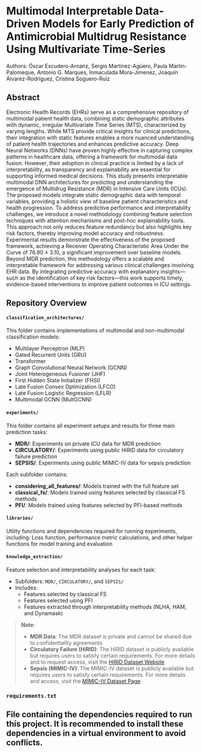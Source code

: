 # Multimodal Interpretable Data-Driven Models for Early Prediction of Antimicrobial Multidrug Resistance Using Multivariate Time-Series

Authors: Óscar Escudero-Arnanz, Sergio Martínez-Agüero, Paula Martín-Palomeque, Antonio G. Marques, Inmaculada Mora-Jimenez, Joaquín Álvarez-Rodríguez, Cristina Soguero-Ruiz

## Abstract
Electronic Health Records (EHRs) serve as a comprehensive repository of multimodal patient health data, combining static demographic attributes with dynamic, irregular Multivariate Time Series (MTS), characterized by varying lengths. While MTS provide critical insights for clinical predictions, their integration with static features enables a more nuanced understanding of patient health trajectories and enhances predictive accuracy. Deep Neural Networks (DNNs) have proven highly effective in capturing complex patterns in healthcare data, offering a framework for multimodal data fusion. However, their adoption in clinical practice is limited by a lack of interpretability, as transparency and explainability are essential for supporting informed medical decisions. This study presents interpretable multimodal DNN architectures for predicting and understanding the emergence of Multidrug Resistance (MDR) in Intensive Care Units (ICUs). The proposed models integrate static demographic data with temporal variables, providing a holistic view of baseline patient characteristics and health progression. To address predictive performance and interpretability challenges, we introduce a novel methodology combining feature selection techniques with attention mechanisms and post-hoc explainability tools. This approach not only reduces feature redundancy but also highlights key risk factors, thereby improving model accuracy and robustness. Experimental results demonstrate the effectiveness of the proposed framework, achieving a Receiver Operating Characteristic Area Under the Curve of 76.90 $\pm$ 3.10, a significant improvement over baseline models. Beyond MDR prediction, this methodology offers a scalable and interpretable framework for addressing various clinical challenges involving EHR data. By integrating predictive accuracy with explanatory insights—such as the identification of key risk factors—this work supports timely, evidence-based interventions to improve patient outcomes in ICU settings.

## Repository Overview

#### **`classification_architectures/`**
This folder contains implementations of multimodal and non-multimodal classification models:

- Multilayer Perceptron (MLP)
- Gated Recurrent Units (GRU)
- Transformer
- Graph Convolutional Neural Network (GCNN)
- Joint Heterogeneous Fusioner (JHF)
- First Hidden State Initializer (FHSI)
- Late Fusion Convex Optimization (LFCO)
- Late Fusion Logistic Regression (LFLR)
- Multimodal GCNN (MultGCNN)

#### **`experiments/`**
This folder contains all experiment setups and results for three main prediction tasks:
- **MDR/**: Experiments on private ICU data for MDR prediction
- **CIRCULATORY/**: Experiments using public HiRID data for circulatory failure prediction
- **SEPSIS/**: Experiments using public MIMIC-IV data for sepsis prediction

Each subfolder contains:
  - **considering_all_features/**: Models trained with the full feature set
  - **classical_fs/**: Models trained using features selected by classical FS methods
  - **PFI/**: Models trained using features selected by PFI-based methods

#### **`libraries/`**
Utility functions and dependencies required for running experiments, including: Loss function, performance metric calculations, and other helper functions for model training and evaluation

#### **`knowledge_extraction/`**
Feature selection and interpretability analyses for each task:
- Subfolders: `MDR/`, `CIRCULATORY/`, and `SEPSIS/`
- Includes:
  - Features selected by classical FS
  - Features selected using PFI
  - Features extracted through interpretability methods (NLHA, HAM, and Dynamask)

>  **Note**:  
> - **MDR Data**: The MDR dataset is private and cannot be shared due to confidentiality agreements 
> - **Circulatory Failure (HiRID)**: The HiRID dataset is publicly available but requires users to satisfy certain requirements. For more details and to request access, visit the [HiRID Dataset Website](https://physionet.org/content/hirid/1.1.1/)
> - **Sepsis (MIMIC-IV)**: The MIMIC-IV dataset is publicly available but requires users to satisfy certain requirements. For more details and access, visit the [MIMIC-IV Dataset Page](https://physionet.org/content/temporal-respiratory-support/1.0.0/)

### **`requirements.txt`**
File containing the dependencies required to run this project. It is recommended to install these dependencies in a virtual environment to avoid conflicts.
---
